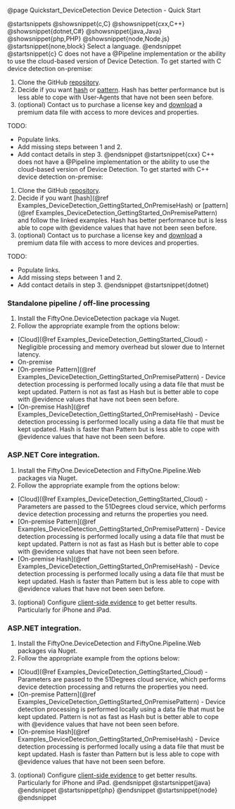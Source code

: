 @page Quickstart_DeviceDetection Device Detection - Quick Start

@startsnippets
@showsnippet{c,C}
@showsnippet{cxx,C++}
@showsnippet{dotnet,C#}
@showsnippet{java,Java}
@showsnippet{php,PHP}
@showsnippet{node,Node.js}
@startsnippet{none,block}
Select a language.
@endsnippet
@startsnippet{c}
C does not have a @Pipeline implementation or the ability to use the cloud-based version of 
Device Detection.
To get started with C device detection on-premise:

1. Clone the GitHub [repository]().
2. Decide if you want [hash]() or [pattern](). Hash has better performance but is less able to cope with User-Agents that have not been seen before.
3. (optional) Contact us to purchase a license key and [download]() a premium data file with access to more devices and properties.

TODO: 
- Populate links.
- Add missing steps between 1 and 2.
- Add contact details in step 3.
@endsnippet
@startsnippet{cxx}
C++ does not have a @Pipeline implementation or the ability to use the cloud-based version of 
Device Detection.
To get started with C++ device detection on-premise:

1. Clone the GitHub [repository]().
2. Decide if you want [hash](@ref Examples_DeviceDetection_GettingStarted_OnPremiseHash) or 
[pattern](@ref Examples_DeviceDetection_GettingStarted_OnPremisePattern) and follow the linked examples. Hash has better performance but is 
less able to cope with @evidence values that have not been seen before.
3. (optional) Contact us to purchase a license key and [download]() a premium data file with access to more devices and properties.

TODO: 
- Populate links.
- Add missing steps between 1 and 2.
- Add contact details in step 3.
@endsnippet
@startsnippet{dotnet}
### Standalone pipeline / off-line processing

1. Install the FiftyOne.DeviceDetection package via Nuget.
2. Follow the appropriate example from the options below:  
  * [Cloud](@ref Examples_DeviceDetection_GettingStarted_Cloud) - Negligible processing and memory overhead but slower due to Internet latency. 
  * On-premise 
  * [On-premise Pattern](@ref Examples_DeviceDetection_GettingStarted_OnPremisePattern) - Device detection processing is performed locally using 
  a data file that must be kept updated. Pattern is not as fast as Hash but is better able to
  cope with @evidence values that have not been seen before.
  * [On-premise Hash](@ref Examples_DeviceDetection_GettingStarted_OnPremiseHash) - Device detection processing is performed locally using 
  a data file that must be kept updated. Hash is faster than Pattern but is less able to cope 
  with @evidence values that have not been seen before.

### ASP.NET Core integration.

1. Install the FiftyOne.DeviceDetection and FiftyOne.Pipeline.Web packages via Nuget.
2. Follow the appropriate example from the options below:  
  * [Cloud](@ref Examples_DeviceDetection_GettingStarted_Cloud) - Parameters are passed to the 51Degrees cloud service, which performs device 
  detection processing and returns the properties you need.
  * [On-premise Pattern](@ref Examples_DeviceDetection_GettingStarted_OnPremisePattern) - Device detection processing is performed locally using 
  a data file that must be kept updated. Pattern is not as fast as Hash but is better able to
  cope with @evidence values that have not been seen before.
  * [On-premise Hash](@ref Examples_DeviceDetection_GettingStarted_OnPremiseHash) - Device detection processing is performed locally using 
  a data file that must be kept updated. Hash is faster than Pattern but is less able to cope 
  with @evidence values that have not been seen before.
3. (optional) Configure [client-side evidence](@ref) to get better results. Particularly for iPhone and iPad.

### ASP.NET integration.

1. Install the FiftyOne.DeviceDetection and FiftyOne.Pipeline.Web packages via Nuget.
2. Follow the appropriate example from the options below:  
  * [Cloud](@ref Examples_DeviceDetection_GettingStarted_Cloud) - Parameters are passed to the 51Degrees cloud service, which performs device 
  detection processing and returns the properties you need.
  * [On-premise Pattern](@ref Examples_DeviceDetection_GettingStarted_OnPremisePattern) - Device detection processing is performed locally using 
  a data file that must be kept updated. Pattern is not as fast as Hash but is better able to
  cope with @evidence values that have not been seen before.
  * [On-premise Hash](@ref Examples_DeviceDetection_GettingStarted_OnPremiseHash) - Device detection processing is performed locally using 
  a data file that must be kept updated. Hash is faster than Pattern but is less able to cope 
  with @evidence values that have not been seen before.
3. (optional) Configure [client-side evidence](@ref) to get better results. Particularly for iPhone and iPad.
@endsnippet
@startsnippet{java}
@endsnippet
@startsnippet{php}
@endsnippet
@startsnippet{node}
@endsnippet
